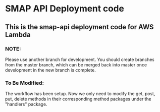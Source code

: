 # SMAP API Deployment code

## This is the smap-api deployment code for AWS Lambda

### NOTE:
Please use another branch for development. You should create branches from the master branch, which can be merged back into master once development in the new branch is complete.

### To Be Modified:
The workflow has been setup. Now we only need to modify the get, post, put, delete methods in their corresponding method packages under the "handlers" package.
